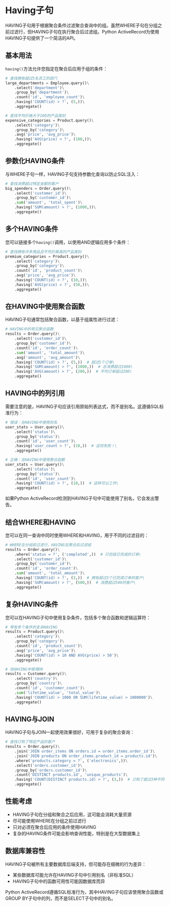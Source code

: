 # Having子句

HAVING子句用于根据聚合条件过滤聚合查询中的组。虽然WHERE子句在分组之前过滤行，但HAVING子句在执行聚合后过滤组。Python ActiveRecord为使用HAVING子句提供了一个简洁的API。

## 基本用法

`having()`方法允许您指定在聚合后应用于组的条件：

```python
# 查找拥有超过5名员工的部门
large_departments = Employee.query()\
    .select('department')\
    .group_by('department')\
    .count('id', 'employee_count')\
    .having('COUNT(id) > ?', (5,))\
    .aggregate()

# 查找平均价格大于100的产品类别
expensive_categories = Product.query()\
    .select('category')\
    .group_by('category')\
    .avg('price', 'avg_price')\
    .having('AVG(price) > ?', (100,))\
    .aggregate()
```

## 参数化HAVING条件

与WHERE子句一样，HAVING子句支持参数化查询以防止SQL注入：

```python
# 查找消费超过特定金额的客户
big_spenders = Order.query()\
    .select('customer_id')\
    .group_by('customer_id')\
    .sum('amount', 'total_spent')\
    .having('SUM(amount) > ?', (1000,))\
    .aggregate()
```

## 多个HAVING条件

您可以链接多个`having()`调用，以使用AND逻辑应用多个条件：

```python
# 查找拥有许多商品且平均价格高的产品类别
premium_categories = Product.query()\
    .select('category')\
    .group_by('category')\
    .count('id', 'product_count')\
    .avg('price', 'avg_price')\
    .having('COUNT(id) > ?', (10,))\
    .having('AVG(price) > ?', (50,))\
    .aggregate()
```

## 在HAVING中使用聚合函数

HAVING子句通常包括聚合函数，以基于组属性进行过滤：

```python
# HAVING中的常见聚合函数
results = Order.query()\
    .select('customer_id')\
    .group_by('customer_id')\
    .count('id', 'order_count')\
    .sum('amount', 'total_amount')\
    .avg('amount', 'avg_amount')\
    .having('COUNT(id) > ?', (5,))  # 超过5个订单\
    .having('SUM(amount) > ?', (1000,))  # 总消费超过1000\
    .having('AVG(amount) > ?', (200,))  # 平均订单超过200\
    .aggregate()
```

## HAVING中的列引用

需要注意的是，HAVING子句应该引用原始列表达式，而不是别名。这遵循SQL标准行为：

```python
# 错误：在HAVING中使用别名
user_stats = User.query()\
    .select('status')\
    .group_by('status')\
    .count('id', 'user_count')\
    .having('user_count > ?', (10,))  # 这将失败！\
    .aggregate()

# 正确：在HAVING中使用聚合函数
user_stats = User.query()\
    .select('status')\
    .group_by('status')\
    .count('id', 'user_count')\
    .having('COUNT(id) > ?', (10,))  # 这样可以工作\
    .aggregate()
```

如果Python ActiveRecord检测到HAVING子句中可能使用了别名，它会发出警告。

## 结合WHERE和HAVING

您可以在同一查询中同时使用WHERE和HAVING，用于不同的过滤目的：

```python
# WHERE在分组前过滤行，HAVING在聚合后过滤组
results = Order.query()\
    .where('status = ?', ('completed',))  # 只包括已完成的订单\
    .select('customer_id')\
    .group_by('customer_id')\
    .count('id', 'order_count')\
    .sum('amount', 'total_amount')\
    .having('COUNT(id) > ?', (3,))  # 拥有超过3个已完成订单的客户\
    .having('SUM(amount) > ?', (500,))  # 消费超过500的客户\
    .aggregate()
```

## 复杂HAVING条件

您可以在HAVING子句中使用复杂条件，包括多个聚合函数和逻辑运算符：

```python
# 带有多个条件的复杂HAVING
results = Product.query()\
    .select('category')\
    .group_by('category')\
    .count('id', 'product_count')\
    .avg('price', 'avg_price')\
    .having('COUNT(id) > 10 AND AVG(price) > 50')\
    .aggregate()

# 在HAVING中使用OR
results = Customer.query()\
    .select('country')\
    .group_by('country')\
    .count('id', 'customer_count')\
    .sum('lifetime_value', 'total_value')\
    .having('COUNT(id) > 1000 OR SUM(lifetime_value) > 1000000')\
    .aggregate()
```

## HAVING与JOIN

HAVING子句与JOIN一起使用效果很好，可用于复杂的聚合查询：

```python
# 查找订购了特定产品的客户
results = Order.query()\
    .join('JOIN order_items ON orders.id = order_items.order_id')\
    .join('JOIN products ON order_items.product_id = products.id')\
    .where('products.category = ?', ('electronics',))\
    .select('orders.customer_id')\
    .group_by('orders.customer_id')\
    .count('DISTINCT products.id', 'unique_products')\
    .having('COUNT(DISTINCT products.id) > ?', (3,))  # 订购了超过3种不同电子产品的客户\
    .aggregate()
```

## 性能考虑

- HAVING子句在分组和聚合之后应用，这可能会消耗大量资源
- 尽可能使用WHERE在分组之前过滤行
- 只对必须在聚合后应用的条件使用HAVING
- 复杂的HAVING条件可能会影响查询性能，特别是在大型数据集上

## 数据库兼容性

HAVING子句被所有主要数据库后端支持，但可能存在细微的行为差异：

- 某些数据库可能允许在HAVING子句中引用别名（非标准SQL）
- HAVING子句中的函数可用性可能因数据库而异

Python ActiveRecord遵循SQL标准行为，其中HAVING子句应该使用聚合函数或GROUP BY子句中的列，而不是SELECT子句中的别名。
